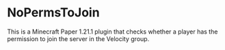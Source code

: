 # NoPermsToJoin
This is a Minecraft Paper 1.21.1 plugin that checks whether a player has the permission to join the server in the Velocity group.
